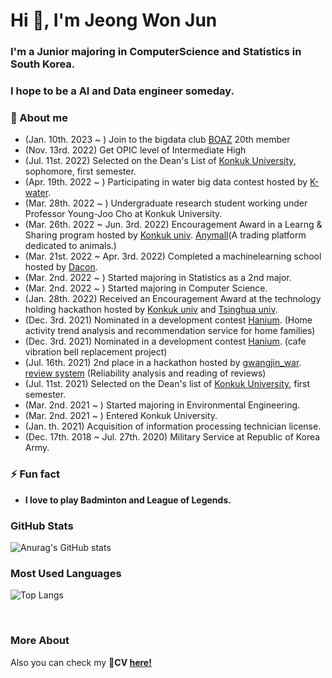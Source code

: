 <h1 align="left">Hi 👋, I'm Jeong Won Jun</h1>
<h3 align="left">I'm a Junior majoring in ComputerScience and Statistics in South Korea.</h3>
<h3 align="left">I hope to be a AI and Data engineer someday.</h3>
<h3 align="left">🔭 About me</h3>

- (Jan. 10th. 2023 ~ ) Join to the bigdata club [BOAZ](https://www.bigdataboaz.com/) 20th member
- (Nov. 13rd. 2022) Get OPIC level of Intermediate High
- (Jul. 11st. 2022) Selected on the Dean's List of [Konkuk University](http://www.konkuk.ac.kr/do/Index.do), sophomore, first semester.
- (Apr. 19th. 2022 ~ ) Participating in water big data contest hosted by [K-water](https://www.kwater.or.kr/main.do?s_mid=1).
- (Mar. 28th. 2022 ~ ) Undergraduate research student working under Professor Young-Joo Cho at Konkuk University.
- (Mar. 26th. 2022 ~ Jun. 3rd. 2022) Encouragement Award in a Learng & Sharing program hosted by [Konkuk univ](http://www.konkuk.ac.kr/do/Index.do). [Anymall](https://github.com/garden-jun/Anymall)(A trading platform dedicated to animals.)
- (Mar. 21st. 2022 ~ Apr. 3rd. 2022) Completed a machinelearning school hosted by [Dacon](https://www.dacon.io/).
- (Mar. 2nd. 2022 ~ ) Started majoring in Statistics as a 2nd major.
- (Mar. 2nd. 2022 ~ ) Started majoring in Computer Science.
- (Jan. 28th. 2022) Received an Encouragement Award at the technology holding hackathon hosted by [Konkuk univ](http://www.konkuk.ac.kr/do/Index.do) and [Tsinghua univ](https://www.tsinghua.edu.cn/en/).
- (Dec. 3rd. 2021) Nominated in a development contest [Hanium](https://github.com/garden-jun/homekiri). (Home activity trend analysis and recommendation service for home families)
- (Dec. 3rd. 2021) Nominated in a development contest [Hanium](https://github.com/garden-jun/2021_Hanium_SmartBell). (cafe vibration bell replacement project)
- (Jul. 16th. 2021) 2nd place in a hackathon hosted by [gwangjin_war](https://www.instagram.com/gwangjin_war/). [review system](https://github.com/garden-jun/reviewSystem) (Reliability analysis and reading of reviews)
- (Jul. 11st. 2021) Selected on the Dean's list of [Konkuk University](http://www.konkuk.ac.kr/do/Index.do), first semester.
- (Mar. 2nd. 2021 ~ ) Started majoring in Environmental Engineering.
- (Mar. 2nd. 2021 ~ ) Entered Konkuk University.
- (Jan. th. 2021) Acquisition of information processing technician license.
- (Dec. 17th. 2018 ~ Jul. 27th. 2020) Military Service at Republic of Korea Army.


<h3 align="left">⚡ Fun fact </h3>

- **I love to play Badminton and League of Legends.**

<!-- 백준정보 주석
<h3 align="left">BOJ</h3>

[![Solved.ac](http://mazassumnida.wtf/api/v2/generate_badge?boj=llkpoi)](https://solved.ac/llkpoi)
-->

<h3 align="left">GitHub Stats</h3>

![Anurag's GitHub stats](https://github-readme-stats.vercel.app/api?username=garden-jun&show_icons=true&theme=tokyonight)

<h3 align="left">Most Used Languages</h3>

![Top Langs](https://github-readme-stats.vercel.app/api/top-langs/?username=garden-jun&layout=compact&theme=tokyonight)

<br>

<h3>More About</h3>
Also you can check my 📃<b>CV <a href="https://github.com/garden-jun/garden-jun/files/10991574/-.pdf" target="_blank">here!</a></b>

<br>
<br>
